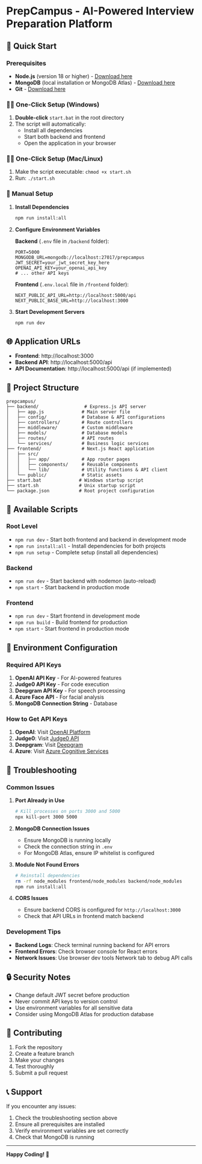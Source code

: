 # PrepCampus - AI-Powered Interview Preparation Platform

## 🚀 Quick Start

### Prerequisites
- **Node.js** (version 18 or higher) - [Download here](https://nodejs.org/)
- **MongoDB** (local installation or MongoDB Atlas) - [Download here](https://www.mongodb.com/try/download/community)
- **Git** - [Download here](https://git-scm.com/)

### 🏃‍♂️ One-Click Setup (Windows)

1. **Double-click** `start.bat` in the root directory
2. The script will automatically:
   - Install all dependencies
   - Start both backend and frontend
   - Open the application in your browser

### 🏃‍♂️ One-Click Setup (Mac/Linux)

1. Make the script executable: `chmod +x start.sh`
2. Run: `./start.sh`

### 📝 Manual Setup

1. **Install Dependencies**
   ```bash
   npm run install:all
   ```

2. **Configure Environment Variables**
   
   **Backend** (`.env` file in `/backend` folder):
   ```env
   PORT=5000
   MONGODB_URL=mongodb://localhost:27017/prepcampus
   JWT_SECRET=your_jwt_secret_key_here
   OPENAI_API_KEY=your_openai_api_key
   # ... other API keys
   ```

   **Frontend** (`.env.local` file in `/frontend` folder):
   ```env
   NEXT_PUBLIC_API_URL=http://localhost:5000/api
   NEXT_PUBLIC_BASE_URL=http://localhost:3000
   ```

3. **Start Development Servers**
   ```bash
   npm run dev
   ```

## 🌐 Application URLs

- **Frontend**: http://localhost:3000
- **Backend API**: http://localhost:5000/api
- **API Documentation**: http://localhost:5000/api (if implemented)

## 📁 Project Structure

```
prepcampus/
├── backend/                 # Express.js API server
│   ├── app.js              # Main server file
│   ├── config/             # Database & API configurations
│   ├── controllers/        # Route controllers
│   ├── middleware/         # Custom middleware
│   ├── models/             # Database models
│   ├── routes/             # API routes
│   └── services/           # Business logic services
├── frontend/               # Next.js React application
│   ├── src/
│   │   ├── app/            # App router pages
│   │   ├── components/     # Reusable components
│   │   └── lib/            # Utility functions & API client
│   └── public/             # Static assets
├── start.bat              # Windows startup script
├── start.sh               # Unix startup script
└── package.json           # Root project configuration
```

## 🔧 Available Scripts

### Root Level
- `npm run dev` - Start both frontend and backend in development mode
- `npm run install:all` - Install dependencies for both projects
- `npm run setup` - Complete setup (install all dependencies)

### Backend
- `npm run dev` - Start backend with nodemon (auto-reload)
- `npm start` - Start backend in production mode

### Frontend
- `npm run dev` - Start frontend in development mode
- `npm run build` - Build frontend for production
- `npm start` - Start frontend in production mode

## 🔑 Environment Configuration

### Required API Keys

1. **OpenAI API Key** - For AI-powered features
2. **Judge0 API Key** - For code execution
3. **Deepgram API Key** - For speech processing
4. **Azure Face API** - For facial analysis
5. **MongoDB Connection String** - Database

### How to Get API Keys

1. **OpenAI**: Visit [OpenAI Platform](https://platform.openai.com/)
2. **Judge0**: Visit [Judge0 API](https://rapidapi.com/judge0-official/api/judge0-ce/)
3. **Deepgram**: Visit [Deepgram](https://deepgram.com/)
4. **Azure**: Visit [Azure Cognitive Services](https://azure.microsoft.com/en-us/services/cognitive-services/)

## 🚨 Troubleshooting

### Common Issues

1. **Port Already in Use**
   ```bash
   # Kill processes on ports 3000 and 5000
   npx kill-port 3000 5000
   ```

2. **MongoDB Connection Issues**
   - Ensure MongoDB is running locally
   - Check the connection string in `.env`
   - For MongoDB Atlas, ensure IP whitelist is configured

3. **Module Not Found Errors**
   ```bash
   # Reinstall dependencies
   rm -rf node_modules frontend/node_modules backend/node_modules
   npm run install:all
   ```

4. **CORS Issues**
   - Ensure backend CORS is configured for `http://localhost:3000`
   - Check that API URLs in frontend match backend

### Development Tips

- **Backend Logs**: Check terminal running backend for API errors
- **Frontend Errors**: Check browser console for React errors
- **Network Issues**: Use browser dev tools Network tab to debug API calls

## 🔒 Security Notes

- Change default JWT secret before production
- Never commit API keys to version control
- Use environment variables for all sensitive data
- Consider using MongoDB Atlas for production database

## 🤝 Contributing

1. Fork the repository
2. Create a feature branch
3. Make your changes
4. Test thoroughly
5. Submit a pull request

## 📞 Support

If you encounter any issues:
1. Check the troubleshooting section above
2. Ensure all prerequisites are installed
3. Verify environment variables are set correctly
4. Check that MongoDB is running

---

**Happy Coding! 🚀**
